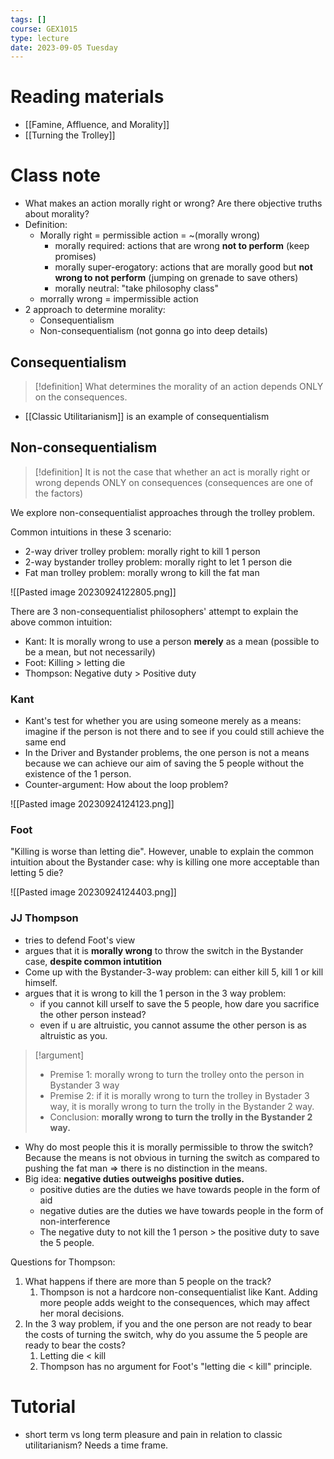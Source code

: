 ```yaml
---
tags: []
course: GEX1015
type: lecture
date: 2023-09-05 Tuesday
---
```

# Reading materials
- [[Famine, Affluence, and Morality]]
- [[Turning the Trolley]]

# Class note

- What makes an action morally right or wrong? Are there objective truths about morality?
- Definition:
	- Morally right = permissible action = ~(morally wrong)
		- morally required: actions that are wrong **not to perform** (keep promises)
		- morally super-erogatory: actions that are morally good but **not wrong to not perform** (jumping on grenade to save others)
		- morally neutral: "take philosophy class"
	- morrally wrong = impermissible action
- 2 approach to determine morality:
	- Consequentialism
	- Non-consequentialism (not gonna go into deep details)
## Consequentialism

>[!definition]
> What determines the morality of an action depends ONLY on the consequences.

- [[Classic Utilitarianism]] is an example of consequentialism

## Non-consequentialism

>[!definition]
> It is not the case that whether an act is morally right or wrong depends ONLY on consequences (consequences are one of the factors)

We explore non-consequentialist approaches through the trolley problem.

Common intuitions in these 3 scenario:
- 2-way driver trolley problem: morally right to kill 1 person
- 2-way bystander trolley problem: morally right to let 1 person die
- Fat man trolley problem: morally wrong to kill the fat man

![[Pasted image 20230924122805.png]]

There are 3 non-consequentialist philosophers' attempt to explain the above common intuition:
- Kant: It is morally wrong to use a person **merely** as a mean (possible to be a mean, but not necessarily)
- Foot: Killing > letting die 
- Thompson: Negative duty > Positive duty

### Kant

- Kant's test for whether you are using someone merely as a means: imagine if the person is not there and to see if you could still achieve the same end
- In the Driver and Bystander problems, the one person is not a means because we can achieve our aim of saving the 5 people without the existence of the 1 person.
- Counter-argument: How about the loop problem?

![[Pasted image 20230924124123.png]]

### Foot

"Killing is worse than letting die". However, unable to explain the common intuition about the Bystander case: why is killing one more acceptable than letting 5 die?

![[Pasted image 20230924124403.png]]

### JJ Thompson

- tries to defend Foot's view
- argues that it is **morally wrong** to throw the switch in the Bystander case, **despite common intutition**
- Come up with the Bystander-3-way problem: can either kill 5, kill 1 or kill himself.
- argues that it is wrong to kill the 1 person in the 3 way problem: 
	- if you cannot kill urself to save the 5 people, how dare you sacrifice the other person instead?
	- even if u are altruistic, you cannot assume the other person is as altruistic as you.

>[!argument]
> - Premise 1: morally wrong to turn the trolley onto the person in Bystander 3 way
> - Premise 2: if it is morally wrong to turn the trolley in Bystader 3 way, it is morally wrong to turn the trolly in the Bystander 2 way.
> - Conclusion: **morally wrong to turn the trolly in the Bystander 2 way.**

- Why do most people this it is morally permissible to throw the switch? Because the means is not obvious in turning the switch as compared to pushing the fat man => there is no distinction in the means.
- Big idea: **negative duties outweighs positive duties.**
	- positive duties are the duties we have towards people in the form of aid
	- negative duties are the duties we have towards people in the form of non-interference
	- The negative duty to not kill the 1 person > the positive duty to save the 5 people.

Questions for Thompson:

1. What happens if there are more than 5 people on the track?
	1. Thompson is not a hardcore non-consequentialist like Kant. Adding more people adds weight to the consequences, which may affect her moral decisions.
2. In the 3 way problem, if you and the one person are not ready to bear the costs of turning the switch, why do you assume the 5 people are ready to bear the costs?
	1. Letting die < kill
	2. Thompson has no argument for Foot's "letting die < kill" principle.

# Tutorial

- short term vs long term pleasure and pain in relation to classic utilitarianism? Needs a time frame.


